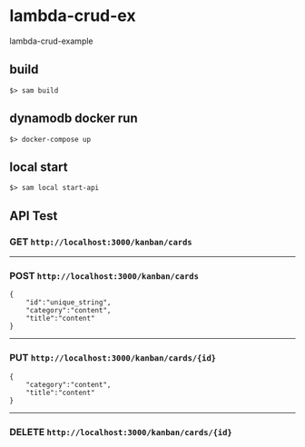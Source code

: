 # lambda-crud-ex

lambda-crud-example

## build
`$> sam build`

## dynamodb docker run
`$> docker-compose up`

## local start
`$> sam local start-api`

## API Test

### GET `http://localhost:3000/kanban/cards`
---

### POST `http://localhost:3000/kanban/cards`
```
{
    "id":"unique_string",
    "category":"content",
    "title":"content"
}
```
---

### PUT `http://localhost:3000/kanban/cards/{id}`
```
{
    "category":"content",
    "title":"content"
}
```
---

### DELETE `http://localhost:3000/kanban/cards/{id}`
